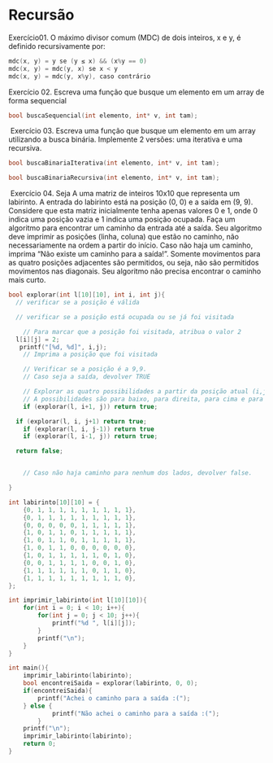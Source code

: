 # Recursão

Exercício01. O máximo divisor comum (MDC) de dois inteiros, x e y, é definido recursivamente por:

```cpp
mdc(x, y) = y se (y ≤ x) && (x%y == 0)
mdc(x, y) = mdc(y, x) se x < y
mdc(x, y) = mdc(y, x%y), caso contrário
```

Exercício 02. Escreva uma função que busque um elemento em um array de forma sequencial

```cpp
bool buscaSequencial(int elemento, int* v, int tam);
```
​
Exercício 03. Escreva uma função que busque um elemento em um array utilizando a busca binária. Implemente 2 versões: uma iterativa e uma recursiva.

```cpp
bool buscaBinariaIterativa(int elemento, int* v, int tam);

bool buscaBinariaRecursiva(int elemento, int* v, int tam);
```
​
Exercício 04. Seja A uma matriz de inteiros 10x10 que representa um labirinto. A entrada do labirinto está na posição (0, 0) e a saída em (9, 9).
Considere que esta matriz inicialmente tenha apenas valores 0 e 1, onde 0 indica uma posição vazia e 1 indica uma posição ocupada.
Faça um algoritmo para encontrar um caminho da entrada até a saída.
Seu algoritmo deve imprimir as posições (linha, coluna) que estão no caminho, não necessariamente na ordem a partir do início. Caso não haja um caminho, imprima “Não existe um caminho para a saída!”. Somente movimentos para as quatro posições adjacentes são permitidos, ou seja, não são permitidos movimentos nas diagonais. Seu algoritmo não precisa encontrar o caminho mais curto.

```cpp
bool explorar(int l[10][10], int i, int j){
  // verificar se a posição é válida

  // verificar se a posição está ocupada ou se já foi visitada

	// Para marcar que a posição foi visitada, atribua o valor 2
  l[i][j] = 2;
   printf("[%d, %d]", i,j);
	// Imprima a posição que foi visitada

	// Verificar se a posição é a 9,9.
	// Caso seja a saída, devolver TRUE

	// Explorar as quatro possibilidades a partir da posição atual (i,j)
	// A possibilidades são para baixo, para direita, para cima e para baixo
	if (explorar(l, i+1, j)) return true;

  if (explorar(l, i, j+1) return true;
	if (explorar(l, i, j-1)) return true
	if (explorar(l, i-1, j)) return true;

  return false;


	// Caso não haja caminho para nenhum dos lados, devolver false.

}

int labirinto[10][10] = {
    {0, 1, 1, 1, 1, 1, 1, 1, 1, 1},
    {0, 1, 1, 1, 1, 1, 1, 1, 1, 1},
    {0, 0, 0, 0, 0, 1, 1, 1, 1, 1},
    {1, 0, 1, 1, 0, 1, 1, 1, 1, 1},
    {1, 0, 1, 1, 0, 1, 1, 1, 1, 1},
    {1, 0, 1, 1, 0, 0, 0, 0, 0, 0},
    {1, 0, 1, 1, 1, 1, 1, 0, 1, 0},
    {0, 0, 1, 1, 1, 1, 0, 0, 1, 0},
    {1, 1, 1, 1, 1, 1, 0, 1, 1, 0},
    {1, 1, 1, 1, 1, 1, 1, 1, 1, 0},
};

int imprimir_labirinto(int l[10][10]){
    for(int i = 0; i < 10; i++){
        for(int j = 0; j < 10; j++){
            printf("%d ", l[i][j]);
        }
        printf("\n");
    }
}

int main(){
    imprimir_labirinto(labirinto);
    bool encontreiSaida = explorar(labirinto, 0, 0);
    if(encontreiSaida){
        printf("Achei o caminho para a saída :(");
    } else {
			printf("Não achei o caminho para a saída :(");
		}
    printf("\n");
    imprimir_labirinto(labirinto);
    return 0;
}
```
